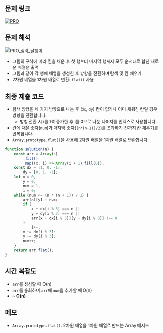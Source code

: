 ## 문제 링크

[![PRO]][Link]

## 문제 해석

![PRO_삼각_달팽이](https://github.com/chopinoff/js-algorithm/assets/107768516/e98e2927-227f-4af4-ad75-6bd8374a24c8)

-   그림의 규칙에 따라 칸을 채운 후 첫 행부터 마지막 행까지 모두 순서대로 합친 새로운 배열을 출력
-   그림과 같이 각 행에 배열을 생성한 후 방향을 전환하며 탐색 및 칸 채우기
-   2차원 배열을 1차원 배열로 변환: `flat()` 사용

## 최종 제출 코드

-   탐색 방향을 세 가지 방향으로 나눈 후 (`dx`, `dy`) 칸이 없거나 이미 채워진 칸일 경우 방향을 전환합니다.
    -   방향 전환 시 i를 1씩 증가한 후 i를 3으로 나눈 나머지를 인덱스로 사용합니다.
-   칸에 채울 숫자(`num`)가 마지막 숫자(`(n*(n+1))/2`)를 초과하기 전까지 칸 채우기를 반복합니다.
-   `Array.prototype.flat()`을 사용해 2차원 배열을 1차원 배열로 변환합니다.

```js
function solution(n) {
    const arr = Array(n)
        .fill()
        .map((x, i) => Array(i + 1).fill(0));
    const dx = [1, 0, -1],
        dy = [0, 1, -1];
    let x = 0,
        y = 0,
        num = 1,
        i = 0;
    while (num <= (n * (n + 1)) / 2) {
        arr[x][y] = num;
        if (
            x + dx[i % 3] === n ||
            y + dy[i % 3] === n ||
            arr[x + dx[i % 3]][y + dy[i % 3]] !== 0
        )
            i++;
        x += dx[i % 3];
        y += dy[i % 3];
        num++;
    }
    return arr.flat();
}
```

## 시간 복잡도

-   `arr`를 생성할 때 O(n)
-   `arr`를 순회하며 `arr`에 `num`을 추가할 때 O(n)
-   **∴ O(n)**

## 메모

-   `Array.prototype.flat()`: 2차원 배열을 1차원 배열로 만드는 Array 메서드

<!---------------------------------------------------------------------------->

[PRO]: https://github.com/chopinoff/js-algorithm/assets/107768516/6bb592e8-21d7-4244-91bb-8708f1f8ebb0
[BOJ]: https://github.com/chopinoff/js-algorithm/assets/107768516/ab4a009d-7575-4362-8a74-ebd2476570e4
[Link]: https://school.programmers.co.kr/learn/courses/30/lessons/68645
